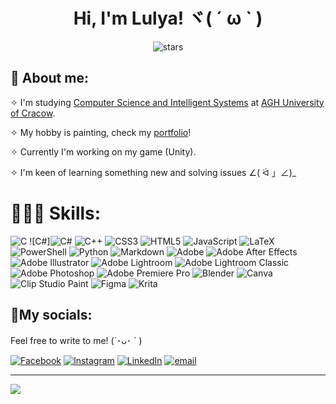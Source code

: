 <h1 align="center">Hi, I'm Lulya! ヾ( ´ ω ` )</h1>

<div align="center">
  
![stars](https://i.ibb.co/Kj8SYpKM/stars.png)
  
</div>

## 🩷 About me:
✧ I'm studying [Computer Science and Intelligent Systems](https://www.eaiib.agh.edu.pl/informatyka-i-systemy-inteligentne/) at [AGH University of Cracow](https://www.agh.edu.pl/).<br/>

✧ My hobby is painting, check my [portfolio](https://phynxart.carrd.co/#)!<br/>

✧ Currently I'm working on my game (Unity). <br/>

✧ I'm keen of learning something new and solving issues ∠( ᐛ 」∠)_<br/>

# 👩🏻‍💻 Skills:
![C](https://img.shields.io/badge/c-%2300599C.svg?style=for-the-badge&logo=c&logoColor=white) ![C#]![C#](https://img.shields.io/badge/c%23-%23239120.svg?style=for-the-badge&logo=csharp&logoColor=white) ![C++](https://img.shields.io/badge/c++-%2300599C.svg?style=for-the-badge&logo=c%2B%2B&logoColor=white) ![CSS3](https://img.shields.io/badge/css3-%231572B6.svg?style=for-the-badge&logo=css3&logoColor=white) ![HTML5](https://img.shields.io/badge/html5-%23E34F26.svg?style=for-the-badge&logo=html5&logoColor=white) ![JavaScript](https://img.shields.io/badge/javascript-%23323330.svg?style=for-the-badge&logo=javascript&logoColor=%23F7DF1E) ![LaTeX](https://img.shields.io/badge/latex-%23008080.svg?style=for-the-badge&logo=latex&logoColor=white) ![PowerShell](https://img.shields.io/badge/PowerShell-%235391FE.svg?style=for-the-badge&logo=powershell&logoColor=white) ![Python](https://img.shields.io/badge/python-3670A0?style=for-the-badge&logo=python&logoColor=ffdd54) ![Markdown](https://img.shields.io/badge/markdown-%23000000.svg?style=for-the-badge&logo=markdown&logoColor=white) ![Adobe](https://img.shields.io/badge/adobe-%23FF0000.svg?style=for-the-badge&logo=adobe&logoColor=white) ![Adobe After Effects](https://img.shields.io/badge/Adobe%20After%20Effects-9999FF.svg?style=for-the-badge&logo=Adobe%20After%20Effects&logoColor=white) ![Adobe Illustrator](https://img.shields.io/badge/adobe%20illustrator-%23FF9A00.svg?style=for-the-badge&logo=adobe%20illustrator&logoColor=white) ![Adobe Lightroom](https://img.shields.io/badge/Adobe%20Lightroom-31A8FF.svg?style=for-the-badge&logo=Adobe%20Lightroom&logoColor=white) ![Adobe Lightroom Classic](https://img.shields.io/badge/Adobe%20Lightroom%20Classic-31A8FF.svg?style=for-the-badge&logo=Adobe%20Lightroom%20Classic&logoColor=white) ![Adobe Photoshop](https://img.shields.io/badge/adobe%20photoshop-%2331A8FF.svg?style=for-the-badge&logo=adobe%20photoshop&logoColor=white) ![Adobe Premiere Pro](https://img.shields.io/badge/Adobe%20Premiere%20Pro-9999FF.svg?style=for-the-badge&logo=Adobe%20Premiere%20Pro&logoColor=white) ![Blender](https://img.shields.io/badge/blender-%23F5792A.svg?style=for-the-badge&logo=blender&logoColor=white) ![Canva](https://img.shields.io/badge/Canva-%2300C4CC.svg?style=for-the-badge&logo=Canva&logoColor=white) ![Clip Studio Paint](https://img.shields.io/badge/ClipStudioPaint-%23CFD3D3.svg?style=for-the-badge&logo=ClipStudioPaint&logoColor=white) ![Figma](https://img.shields.io/badge/figma-%23F24E1E.svg?style=for-the-badge&logo=figma&logoColor=white) ![Krita](https://img.shields.io/badge/Krita-203759?style=for-the-badge&logo=krita&logoColor=EEF37B)

## 📎My socials:
Feel free to write to me! (´･ᴗ･ ` )<br/>

[![Facebook](https://img.shields.io/badge/Facebook-%231877F2.svg?logo=Facebook&logoColor=white)](https://www.facebook.com/profile.php?id=61551485814046) [![Instagram](https://img.shields.io/badge/Instagram-%23E4405F.svg?logo=Instagram&logoColor=white)](https://instagram.com/a.dangerous.killjoy) [![LinkedIn](https://img.shields.io/badge/LinkedIn-%230077B5.svg?logo=linkedin&logoColor=white)](https://www.linkedin.com/in/yuliya-matsulevich-35a73536a/) [![email](https://img.shields.io/badge/Email-D14836?logo=gmail&logoColor=white)](mailto:5044543@gmail.com) 

---
[![](https://visitcount.itsvg.in/api?id=YulyaMatsu&icon=0&color=0)](https://visitcount.itsvg.in)



